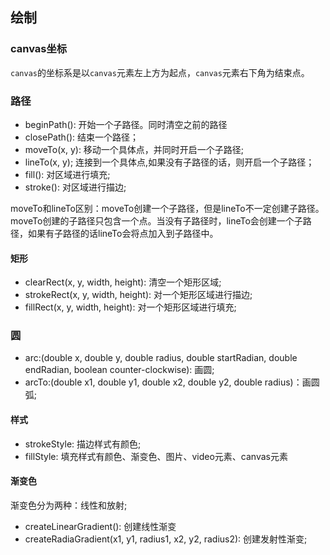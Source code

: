 ## 绘制

### canvas坐标
`canvas`的坐标系是以`canvas`元素左上方为起点，`canvas`元素右下角为结束点。

### 路径
* beginPath(): 开始一个子路径。同时清空之前的路径
* closePath(): 结束一个路径；
* moveTo(x, y): 移动一个具体点，并同时开启一个子路径;
* lineTo(x, y); 连接到一个具体点,如果没有子路径的话，则开启一个子路径；
* fill(): 对区域进行填充;
* stroke(): 对区域进行描边;

moveTo和lineTo区别：moveTo创建一个子路径，但是lineTo不一定创建子路径。moveTo创建的子路径只包含一个点。当没有子路径时，lineTo会创建一个子路径，如果有子路径的话lineTo会将点加入到子路径中。

#### 矩形
* clearRect(x, y, width, height): 清空一个矩形区域;
* strokeRect(x, y, width, height): 对一个矩形区域进行描边;
* fillRect(x, y, width, height): 对一个矩形区域进行填充;

### 圆
* arc:(double x, double y, double radius, double startRadian, double endRadian, boolean counter-clockwise): 画圆;
* arcTo:(double x1, double y1, double x2, double y2, double radius)：画圆弧;


#### 样式
* strokeStyle: 描边样式有颜色;
* fillStyle: 填充样式有颜色、渐变色、图片、video元素、canvas元素

#### 渐变色
渐变色分为两种：线性和放射;

* createLinearGradient(): 创建线性渐变
* createRadiaGradient(x1, y1, radius1, x2, y2, radius2): 创建发射性渐变;
